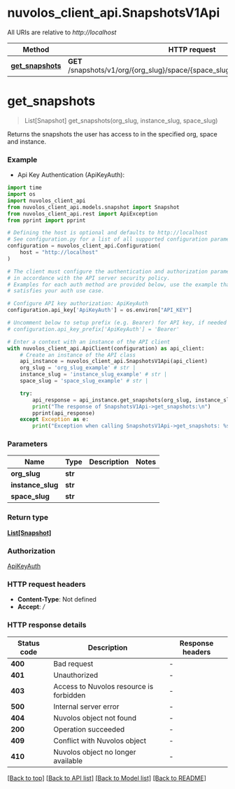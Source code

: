 # nuvolos_client_api.SnapshotsV1Api

All URIs are relative to *http://localhost*

Method | HTTP request | Description
------------- | ------------- | -------------
[**get_snapshots**](SnapshotsV1Api.md#get_snapshots) | **GET** /snapshots/v1/org/{org_slug}/space/{space_slug}/instance/{instance_slug} | 


# **get_snapshots**
> List[Snapshot] get_snapshots(org_slug, instance_slug, space_slug)



Returns the snapshots the user has access to in the specified org, space and instance.

### Example

* Api Key Authentication (ApiKeyAuth):

```python
import time
import os
import nuvolos_client_api
from nuvolos_client_api.models.snapshot import Snapshot
from nuvolos_client_api.rest import ApiException
from pprint import pprint

# Defining the host is optional and defaults to http://localhost
# See configuration.py for a list of all supported configuration parameters.
configuration = nuvolos_client_api.Configuration(
    host = "http://localhost"
)

# The client must configure the authentication and authorization parameters
# in accordance with the API server security policy.
# Examples for each auth method are provided below, use the example that
# satisfies your auth use case.

# Configure API key authorization: ApiKeyAuth
configuration.api_key['ApiKeyAuth'] = os.environ["API_KEY"]

# Uncomment below to setup prefix (e.g. Bearer) for API key, if needed
# configuration.api_key_prefix['ApiKeyAuth'] = 'Bearer'

# Enter a context with an instance of the API client
with nuvolos_client_api.ApiClient(configuration) as api_client:
    # Create an instance of the API class
    api_instance = nuvolos_client_api.SnapshotsV1Api(api_client)
    org_slug = 'org_slug_example' # str | 
    instance_slug = 'instance_slug_example' # str | 
    space_slug = 'space_slug_example' # str | 

    try:
        api_response = api_instance.get_snapshots(org_slug, instance_slug, space_slug)
        print("The response of SnapshotsV1Api->get_snapshots:\n")
        pprint(api_response)
    except Exception as e:
        print("Exception when calling SnapshotsV1Api->get_snapshots: %s\n" % e)
```



### Parameters


Name | Type | Description  | Notes
------------- | ------------- | ------------- | -------------
 **org_slug** | **str**|  | 
 **instance_slug** | **str**|  | 
 **space_slug** | **str**|  | 

### Return type

[**List[Snapshot]**](Snapshot.md)

### Authorization

[ApiKeyAuth](../README.md#ApiKeyAuth)

### HTTP request headers

 - **Content-Type**: Not defined
 - **Accept**: */*

### HTTP response details

| Status code | Description | Response headers |
|-------------|-------------|------------------|
**400** | Bad request |  -  |
**401** | Unauthorized |  -  |
**403** | Access to Nuvolos resource is forbidden |  -  |
**500** | Internal server error |  -  |
**404** | Nuvolos object not found |  -  |
**200** | Operation succeeded |  -  |
**409** | Conflict with Nuvolos object |  -  |
**410** | Nuvolos object no longer available |  -  |

[[Back to top]](#) [[Back to API list]](../README.md#documentation-for-api-endpoints) [[Back to Model list]](../README.md#documentation-for-models) [[Back to README]](../README.md)

